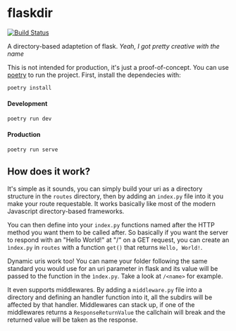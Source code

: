 # flaskdir

[![Build Status](https://drone.dev.codegiik.com/api/badges/codegiik/flaskdir/status.svg?ref=refs/heads/main)](https://drone.dev.codegiik.com/codegiik/flaskdir)

A directory-based adaptetion of flask. _Yeah, I got pretty creative with the name_

This is not intended for production, it's just a proof-of-concept. You can use [poetry](https://python-poetry.org/) to run the project. First, install the dependecies with:

```sh
poetry install
```

#### Development

```sh
poetry run dev
```

#### Production

```sh
poetry run serve
```

## How does it work?

It's simple as it sounds, you can simply build your uri as a directory structure in the `routes` directory, then by adding an `index.py` file into it you make your route requestable. It works basically like most of the modern Javascript directory-based frameworks.

You can then define into your `index.py` functions named after the HTTP method you want them to be called after. So basically if you want the server to respond with an "Hello World!" at "/" on a GET request, you can create an `ìndex.py` in `routes` with a function `get()` that returns `Hello, World!`.

Dynamic uris work too! You can name your folder following the same standard you would use for an uri parameter in flask and its value will be passed to the function in the `ìndex.py`. Take a look at `/<name>` for example.

It even supports middlewares. By adding a `middleware.py` file into a directory and defining an handler function into it, all the subdirs will be affected by that handler. Middlewares can stack up, if one of the middlewares returns a `ResponseReturnValue` the callchain will break and the returned value will be taken as the response.
